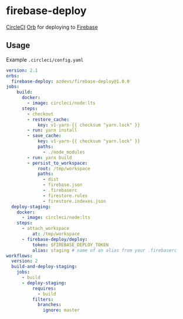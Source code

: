# firebase-deploy

[CircleCI](https://circleci.com) [Orb](https://circleci.com/docs/2.0/orb-intro/#section=configuration) for deploying to [Firebase](https://firebase.google.com/)

## Usage

Example `.circleci/config.yaml`

```yaml
version: 2.1
orbs:
  firebase-deploy: azdevs/firebase-deploy@1.0.0
jobs:
    build:
      docker:
        - image: circleci/node:lts
      steps:
        - checkout
        - restore_cache:
            key: v1-yarn-{{ checksum "yarn.lock" }}
        - run: yarn install
        - save_cache:
            key: v1-yarn-{{ checksum "yarn.lock" }}
            paths:
              - ./node_modules
        - run: yarn build
        - persist_to_workspace:
            root: /tmp/workspace
            paths:
              - dist
              - firebase.json
              - .firebaserc
              - firestore.rules
              - firestore.indexes.json
  deploy-staging:
    docker:
      - image: circleci/node:lts
    steps:
      - attach_workspace
          at: /tmp/workspace
      - firebase-deploy/deploy:
          token: $FIREBASE_DEPLOY_TOKEN
          alias: staging # name of an alias from your .firebaserc
workflows:
  version: 2
  build-and-deploy-staging:
    jobs:
      - build
      - deploy-staging:
          requires:
            - build
          filters:
            branches:
              ignore: master
```
